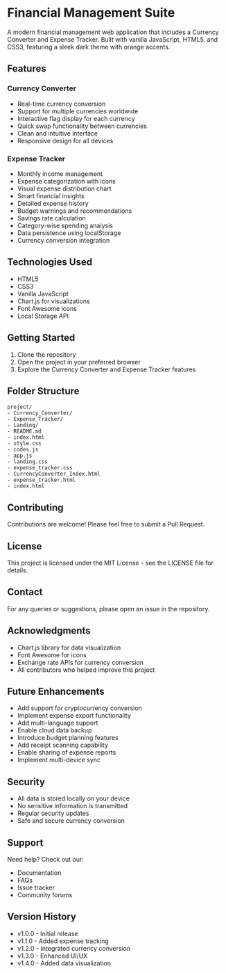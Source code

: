 # Financial Management Suite

A modern financial management web application that includes a Currency Converter and Expense Tracker. Built with vanilla JavaScript, HTML5, and CSS3, featuring a sleek dark theme with orange accents.

## Features

### Currency Converter
- Real-time currency conversion
- Support for multiple currencies worldwide
- Interactive flag display for each currency
- Quick swap functionality between currencies
- Clean and intuitive interface
- Responsive design for all devices

### Expense Tracker
- Monthly income management
- Expense categorization with icons
- Visual expense distribution chart
- Smart financial insights
- Detailed expense history
- Budget warnings and recommendations
- Savings rate calculation
- Category-wise spending analysis
- Data persistence using localStorage
- Currency conversion integration

## Technologies Used
- HTML5
- CSS3
- Vanilla JavaScript
- Chart.js for visualizations
- Font Awesome icons
- Local Storage API

## Getting Started

1. Clone the repository
2. Open the project in your preferred browser
3. Explore the Currency Converter and Expense Tracker features

## Folder Structure

    project/
    - Currency_Converter/
    - Expense_Tracker/
    - Landing/
    - README.md
    - index.html
    - style.css 
    - codes.js
    - app.js
    - landing.css
    - expense_tracker.css
    - CurrencyConverter_Index.html
    - expense_tracker.html
    - index.html                                




## Contributing
Contributions are welcome! Please feel free to submit a Pull Request.

## License
This project is licensed under the MIT License - see the LICENSE file for details.

## Contact
For any queries or suggestions, please open an issue in the repository.

## Acknowledgments
- Chart.js library for data visualization
- Font Awesome for icons
- Exchange rate APIs for currency conversion
- All contributors who helped improve this project

## Future Enhancements
- Add support for cryptocurrency conversion
- Implement expense export functionality
- Add multi-language support
- Enable cloud data backup
- Introduce budget planning features
- Add receipt scanning capability
- Enable sharing of expense reports
- Implement multi-device sync

## Security
- All data is stored locally on your device
- No sensitive information is transmitted
- Regular security updates
- Safe and secure currency conversion

## Support
Need help? Check out our:
- Documentation
- FAQs
- Issue tracker
- Community forums

## Version History
- v1.0.0 - Initial release
- v1.1.0 - Added expense tracking
- v1.2.0 - Integrated currency conversion
- v1.3.0 - Enhanced UI/UX
- v1.4.0 - Added data visualization



